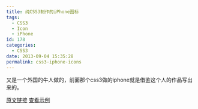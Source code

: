 ```yaml
---
title: 纯CSS3制作的iPhone图标
tags:
  - CSS3
  - Icon
  - iPhone
id: 178
categories:
  - CSS3
date: 2013-09-04 15:35:28
permalink: css3-iphone-icons
---
```


又是一个外国的牛人做的，前面那个css3做的iphone就是借鉴这个人的作品写出来的。
<!--more-->

[原文链接](http://blog.graphicpeel.com/post/740928981/ios-icons-made-in-pure-css "原文链接")
[查看示例](https://summerandwinter.github.io/lab/css3-iphone-icons/index.html "查看Demo")